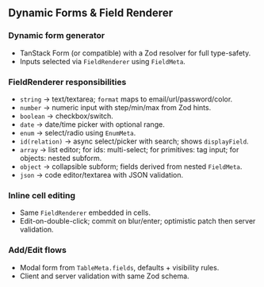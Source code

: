 ## Dynamic Forms & Field Renderer

### Dynamic form generator
- TanStack Form (or compatible) with a Zod resolver for full type-safety.
- Inputs selected via `FieldRenderer` using `FieldMeta`.

### FieldRenderer responsibilities
- `string` → text/textarea; `format` maps to email/url/password/color.
- `number` → numeric input with step/min/max from Zod hints.
- `boolean` → checkbox/switch.
- `date` → date/time picker with optional range.
- `enum` → select/radio using `EnumMeta`.
- `id(relation)` → async select/picker with search; shows `displayField`.
- `array` → list editor; for ids: multi-select; for primitives: tag input; for objects: nested subform.
- `object` → collapsible subform; fields derived from nested `FieldMeta`.
- `json` → code editor/textarea with JSON validation.

### Inline cell editing
- Same `FieldRenderer` embedded in cells.
- Edit-on-double-click; commit on blur/enter; optimistic patch then server validation.

### Add/Edit flows
- Modal form from `TableMeta.fields`, defaults + visibility rules.
- Client and server validation with same Zod schema.

